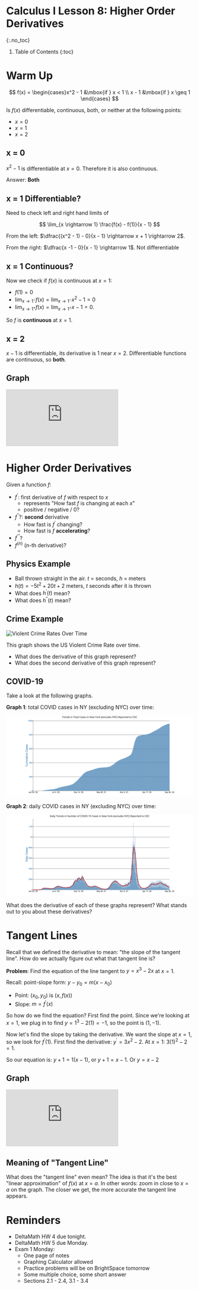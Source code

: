 # Calculus I Lesson 8: Higher Order Derivatives
{:.no_toc}

1. Table of Contents
{:toc}

# Warm Up

$$
f(x) = \begin{cases}x^2 - 1 &\mbox{if } x < 1 \\
x - 1 &\mbox{if } x \geq 1 \end{cases}
$$

Is $f(x)$ differentiable, continuous, both, or neither at the following points:

* $x = 0$
* $x = 1$
* $x = 2$

## x = 0

$x^2 - 1$ is differentiable at $x = 0$. Therefore it is also continuous.

Answer: **Both**

## x = 1 Differentiable?

Need to check left and right hand limits of

$$
\lim_{x \rightarrow 1} \frac{f(x) - f(1)}{x - 1}
$$

From the left: $\dfrac{(x^2 - 1) - 0}{x - 1} \rightarrow x + 1 \rightarrow 2$.

From the right: $\dfrac{x -1 - 0}{x - 1} \rightarrow 1$. Not differentiable

## x = 1 Continuous?

Now we check if $f(x)$ is continuous at $x = 1$:

* $f(1) = 0$
* ${\displaystyle\lim_{x\rightarrow 1^-}} f(x) = {\displaystyle\lim_{x \rightarrow 1^-}} x^2 - 1 = 0$
* ${\displaystyle \lim_{x\rightarrow 1^+}} f(x) = {\displaystyle \lim_{x \rightarrow 1^+}} x - 1 = 0$.

So $f$ is **continuous** at $x = 1$.

## x = 2

$x - 1$ is differentiable, its derivative is $1$ near $x = 2$. Differentiable functions are continuous, so **both**.

## Graph

<div class="desmos-container">
<iframe src="https://www.desmos.com/calculator/ark01rjrv4?embed" style="border: 1px solid #ccc" frameborder=0></iframe>
</div>

# Higher Order Derivatives

Given a function $f$:

* $f^\prime$: first derivative of $f$ with respect to $x$
  * represents "How fast $f$ is changing at each $x$"
  * positive / negative / 0?
* $f^{\prime\prime}$?: **second** derivative
  * How fast is $f^\prime$ changing?
  * How fast is $f$ **accelerating**?
* $f^{\prime\prime\prime}$?
* $f^{(n)}$ ($n$-th derivative)?

## Physics Example

* Ball thrown straight in the air. $t$ = seconds, $h$ = meters
* $h(t) = -5t^2 + 20t + 2$ meters, $t$ seconds after it is thrown
* What does $h^\prime(t)$ mean?
* What does $h^{\prime\prime}(t)$ mean?

## Crime Example

<img src="https://cdn.factcheck.org/UploadedFiles/violent-crime-rate.jpg" alt="Violent Crime Rates Over Time"/>

This graph shows the US Violent Crime Rate over time.

* What does the derivative of this graph represent?
* What does the second derivative of this graph represent?

## COVID-19

Take a look at the following graphs.

**Graph 1**: total COVID cases in NY (excluding NYC) over time:

<img src="total-covid-cases-ny.png" alt="Graph of cumulative number of COVID cases over time" />

**Graph 2**: daily COVID cases in NY (excluding NYC) over time:

<img src="daily-covid-cases-ny.png" />

What does the derivative of each of these graphs represent? What stands out to you about these derivatives?

<!-- Sources: -->
<!--  -->
<!-- * [Covid Graph 1: Total Cases in NY (excluding NYC) over Time, Jan 2020 - Sept 2022](https://covid.cdc.gov/covid-data-tracker/#trends_totalcases_select_36) -->
<!-- * [Covid Graph 2: Daily Cases in NY (excluding NYC) over Time, Jan 2020 - Sept 2022](https://covid.cdc.gov/covid-data-tracker/#trends_dailycases_select_36) -->

# Tangent Lines

Recall that we defined the derivative to mean: "the slope of the tangent line". How do we actually figure out what that tangent line is?

**Problem**: Find the equation of the line tangent to $y = x^3 - 2x$ at $x = 1$.

Recall: point-slope form: $y - y_0 = m(x - x_0)$

* Point: $(x_0, y_0)$ is $(x, f(x))$
* Slope: $m = f^\prime(x)$

So how do we find the equation? First find the point. Since we're looking at $x = 1$, we plug in to find $y = 1^3 - 2(1) = -1$, so the point is $(1, -1)$.

Now let's find the slope by taking the derivative. We want the slope at $x = 1$, so we look for $f^\prime(1)$. First find the derivative: $y^\prime = 3x^2 - 2$. At $x = 1$: $3(1)^2 - 2 = 1$.

So our equation is: $y + 1 = 1(x - 1)$, or $y + 1 = x - 1$. Or $y = x- 2$

## Graph

<div class="desmos-container">
<iframe src="https://www.desmos.com/calculator/cjl3dkoqtl?embed" style="border: 1px solid #ccc" frameborder=0></iframe>
</div>

## Meaning of "Tangent Line"

What does the "tangent line" even mean? The idea is that it's the best "linear approximation" of $f(x)$ at $x = a$. In other words: zoom in close to $x = a$ on the graph. The closer we get, the more accurate the tangent line appears.

# Reminders

* DeltaMath HW 4 due tonight.
* DeltaMath HW 5 due Monday.
* Exam 1 Monday:
  * One page of notes
  * Graphing Calculator allowed
  * Practice problems will be on BrightSpace tomorrow
  * Some multiple choice, some short answer
  * Sections 2.1 - 2.4, 3.1 - 3.4
